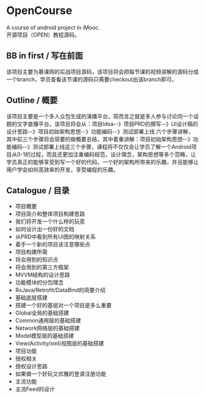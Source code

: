 # OpenCourse
A course of android project in iMooc.  
开源项目（OPEN）教程源码。

## BB in first / 写在前面
  该项目主要为慕课网的实战项目源码，该项目将会把每节课的视频讲解的源码分成一个branch，学员查看该节课的源码只需要checkout出该branch即可。
  
## Outline / 概要
  该项目主要是一个多人众包生成的演播平台，简而言之就是多人参与讨论同一个话题的文字直播平台。该项目将会从：项目Idea--》项目PRD的撰写--》UI设计稿的设计思路--》项目初始架构思想--》功能编码--》测试部署上线 六个步骤讲解，其中前三个步骤将会简要的做概要总结，其中着重讲解：项目初始架构思想--》功能编码--》测试部署上线这三个步骤，课程将不仅仅会让学员了解一个Android项目从0-1的过程，而且还更加注重编码规范，设计理念，架构思想等多个范畴，让学员真正的能够享受到写一个好的代码，一个好的架构所带来的乐趣，并且能够让用户学会如何高效率的开发，享受编程的乐趣。

## Catalogue / 目录
- 项目概要
 - 项目简介和整体项目构建思路
  - 我们将开发一个什么样的玩意
  - 如何设计出一份好的文档
  - 从PRD中看到所有UI图的映射关系
  - 着手一个新的项目该注意哪些点
 - 项目构建所需
  - 将会用到的知识点
  - 将会用到的第三方框架
  - MVVM结构的设计思路
  - 功能模块的分包理念
  - RxJava/Retrofit/DataBind的简要介绍
- 基础底层搭建
 - 搭建一个好的基层对一个项目是多么重要
 - Global全局的基础搭建
 - Common通用层的基础搭建
 - Network网络层的基础搭建
 - Model模型层的基础搭建
 - View(Activity/xml)视图层的基础搭建
- 项目功能
 - 授权相关
  - 授权设计思路
  - 如果做一个好玩又优雅的登录注册功能
 - 主流功能
  - 主流Feed的设计
